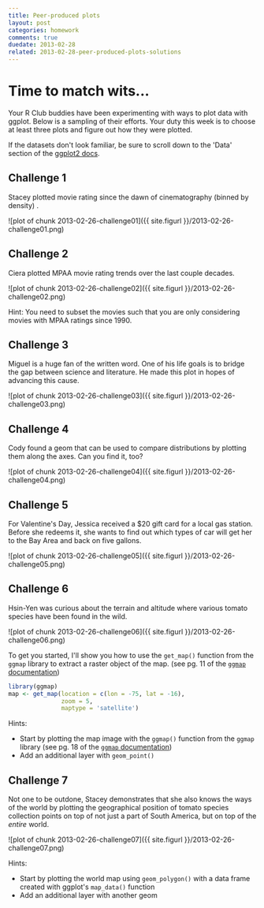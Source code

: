 ```yaml
---
title: Peer-produced plots
layout: post
categories: homework
comments: true
duedate: 2013-02-28
related: 2013-02-28-peer-produced-plots-solutions
---
```


# Time to match wits...

Your R Club buddies have been experimenting with ways to plot data with ggplot. Below is a sampling of their efforts. Your duty this week is to choose at least three plots and figure out how they were plotted.

If the datasets don't look familiar, be sure to scroll down to the 'Data' section of the [ggplot2 docs](http://docs.ggplot2.org/current/).




## Challenge 1

Stacey plotted movie rating since the dawn of cinematography (binned by density) .

![plot of chunk 2013-02-26-challenge01]({{ site.figurl }}/2013-02-26-challenge01.png)


## Challenge 2

Ciera plotted MPAA movie rating trends over the last couple decades.

![plot of chunk 2013-02-26-challenge02]({{ site.figurl }}/2013-02-26-challenge02.png)


Hint: You need to subset the movies such that you are only considering movies with MPAA ratings since 1990.

## Challenge 3

Miguel is a huge fan of the written word. One of his life goals is to bridge the gap between science and literature. He made this plot in hopes of advancing this cause.

![plot of chunk 2013-02-26-challenge03]({{ site.figurl }}/2013-02-26-challenge03.png)


## Challenge 4

Cody found a geom that can be used to compare distributions by plotting them along the axes. Can you find it, too?

![plot of chunk 2013-02-26-challenge04]({{ site.figurl }}/2013-02-26-challenge04.png)


## Challenge 5

For Valentine's Day, Jessica received a $20 gift card for a local gas station. Before she redeems it, she wants to find out which types of car will get her to the Bay Area and back on five gallons.

![plot of chunk 2013-02-26-challenge05]({{ site.figurl }}/2013-02-26-challenge05.png)



## Challenge 6

Hsin-Yen was curious about the terrain and altitude where various tomato species have been found in the wild.

![plot of chunk 2013-02-26-challenge06]({{ site.figurl }}/2013-02-26-challenge06.png)


To get you started, I'll show you how to use the `get_map()` function from the `ggmap` library to extract a raster object of the map. (see pg. 11 of the [`ggmap` documentation](http://cran.r-project.org/web/packages/ggmap/ggmap.pdf))


```r
library(ggmap)
map <- get_map(location = c(lon = -75, lat = -16),
               zoom = 5,
               maptype = 'satellite')
```


Hints:

- Start by plotting the map image with the `ggmap()` function from the `ggmap` library (see pg. 18 of the [`ggmap` documentation](http://cran.r-project.org/web/packages/ggmap/ggmap.pdf))
- Add an additional layer with `geom_point()`

## Challenge 7

Not one to be outdone, Stacey demonstrates that she also knows the ways of the world by plotting the geographical position of tomato species collection points on top of not just a part of South America, but on top of the *entire* world.

![plot of chunk 2013-02-26-challenge07]({{ site.figurl }}/2013-02-26-challenge07.png)


Hints:

- Start by plotting the world map using `geom_polygon()` with a data frame created with ggplot's `map_data()` function
- Add an additional layer with another geom
